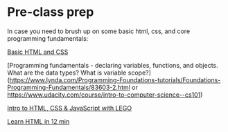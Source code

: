 # Pre-class prep
In case you need to brush up on some basic html, css, and core programming fundamentals:

[Basic HTML and CSS](https://www.codecademy.com/courses/learn-html-css/lessons/structure/exercises/what-is-html?action=lesson_resume)

[Programming fundamentals - declaring variables, functions, and objects. What are the data types? What is variable scope?](https://www.lynda.com/Programming-Foundations-tutorials/Foundations-Programming-Fundamentals/83603-2.html or https://www.udacity.com/course/intro-to-computer-science--cs101)

[Intro to HTML, CSS & JavaScript with LEGO](https://www.youtube.com/watch?v=gT0Lh1eYk78)

[Learn HTML in 12 min](https://www.youtube.com/watch?v=bWPMSSsVdPk)
